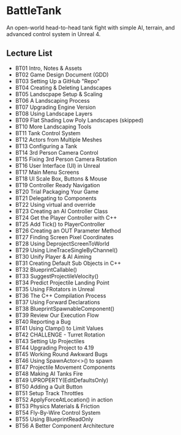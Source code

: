 # BattleTank
An open-world head-to-head tank fight with simple AI, terrain, and advanced control system in Unreal 4.

## Lecture List
* BT01 Intro, Notes & Assets
* BT02 Game Design Document (GDD)
* BT03 Setting Up a GitHub "Repo"
* BT04 Creating & Deleting Landscapes
* BT05 Landscpape Setup & Scaling
* BT06 A Landscaping Process
* BT07 Upgrading Engine Version
* BT08 Using Landscape Layers
* BT09 Flat Shading Low Poly Landscapes (skipped)
* BT10 More Landscaping Tools
* BT11 Tank Control System
* BT12 Actors from Multiple Meshes
* BT13 Configuring a Tank
* BT14 3rd Person Camera Control
* BT15 Fixing 3rd Person Camera Rotation
* BT16 User Interface (UI) in Unreal
* BT17 Main Menu Screens
* BT18 UI Scale Box, Buttons & Mouse
* BT19 Controller Ready Navigation
* BT20 Trial Packaging Your Game
* BT21 Delegating to Components
* BT22 Using virtual and override
* BT23 Creating an AI Controller Class
* BT24 Get the Player Controller with C++
* BT25 Add Tick() to PlayerController
* BT26 Creating an OUT Parameter Method
* BT27 Finding Screen Pixel Coordinates
* BT28 Using DeprojectScreenToWorld
* BT29 Using LineTraceSingleByChannel()
* BT30 Unify Player & AI Aiming
* BT31 Creating Default Sub Objects in C++
* BT32 BlueprintCallable()
* BT33 SuggestProjectileVelocity()
* BT34 Predict Projectile Landing Point
* BT35 Using FRotators in Unreal
* BT36 The C++ Compilation Process
* BT37 Using Forward Declarations
* BT38 BlueprintSpawnableComponent()
* BT39 Review Our Execution Flow
* BT40 Reporting a Bug
* BT41 Using Clamp() to Limit Values
* BT42 CHALLENGE - Turret Rotation
* BT43 Setting Up Projectiles
* BT44 Upgrading Project to 4.19
* BT45 Working Round Awkward Bugs
* BT46 Using SpawnActor<>() to spawn
* BT47 Projectile Movement Components
* BT48 Making AI Tanks Fire
* BT49 UPROPERTY(EditDefaultsOnly)
* BT50 Adding a Quit Button
* BT51 Setup Track Throttles
* BT52 ApplyForceAtLocation() in action
* BT53 Physics Materials & Friction
* BT54 Fly-By-Wire Control System
* BT55 Using BlueprintReadOnly
* BT56 A Better Component Architecture